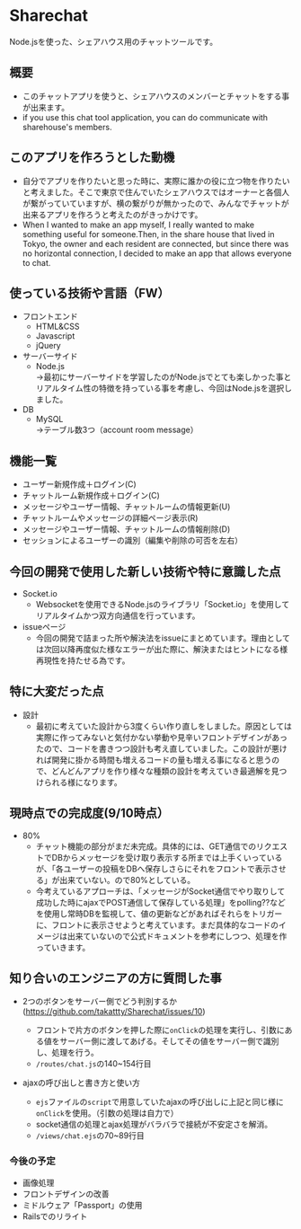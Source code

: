 # Sharechat
Node.jsを使った、シェアハウス用のチャットツールです。


## 概要
- このチャットアプリを使うと、シェアハウスのメンバーとチャットをする事が出来ます。
- if you use this chat tool application, you can do communicate with sharehouse's members.


## このアプリを作ろうとした動機
- 自分でアプリを作りたいと思った時に、実際に誰かの役に立つ物を作りたいと考えました。そこで東京で住んでいたシェアハウスではオーナーと各個人が繋がっていていますが、横の繋がりが無かったので、みんなでチャットが出来るアプリを作ろうと考えたのがきっかけです。
- When I wanted to make an app myself, I really wanted to make something useful for someone.Then, in the share house that lived in Tokyo, the owner and each resident are connected, but since there was no horizontal connection, I decided to make an app that allows everyone to chat.


## 使っている技術や言語（FW）
- フロントエンド
  - HTML&CSS
  - Javascript
  - jQuery
- サーバーサイド
  - Node.js<BR>
  →最初にサーバーサイドを学習したのがNode.jsでとても楽しかった事とリアルタイム性の特徴を持っている事を考慮し、今回はNode.jsを選択しました。
- DB
  - MySQL<br>
  →テーブル数3つ（account room message）
  
  
## 機能一覧
- ユーザー新規作成＋ログイン(C)
- チャットルーム新規作成＋ログイン(C)
- メッセージやユーザー情報、チャットルームの情報更新(U)
- チャットルームやメッセージの詳細ページ表示(R)
- メッセージやユーザー情報、チャットルームの情報削除(D)
- セッションによるユーザーの識別（編集や削除の可否を左右）


## 今回の開発で使用した新しい技術や特に意識した点
- Socket.io
  - Websocketを使用できるNode.jsのライブラリ「Socket.io」を使用してリアルタイムかつ双方向通信を行っています。
- issueページ
  - 今回の開発で詰まった所や解決法をissueにまとめています。理由としては次回以降再度似た様なエラーが出た際に、解決またはヒントになる様再現性を持たせる為です。
  
  
## 特に大変だった点
- 設計
  - 最初に考えていた設計から3度くらい作り直しをしました。原因としては実際に作ってみないと気付かない挙動や見辛いフロントデザインがあったので、コードを書きつつ設計も考え直していました。この設計が悪ければ開発に掛かる時間も増えるコードの量も増える事になると思うので、どんどんアプリを作り様々な種類の設計を考えていき最適解を見つけられる様になります。


## 現時点での完成度(9/10時点）
- 80%
  - チャット機能の部分がまだ未完成。具体的には、GET通信でのリクエストでDBからメッセージを受け取り表示する所までは上手くいっているが、「各ユーザーの投稿をDBへ保存しさらにそれをフロントで表示させる」が出来ていない。ので80%としている。
  - 今考えているアプローチは、「メッセージがSocket通信でやり取りして成功した時にajaxでPOST通信して保存している処理」をpolling??などを使用し常時DBを監視して、値の更新などがあればそれらをトリガーに、フロントに表示させようと考えています。まだ具体的なコードのイメージは出来ていないので公式ドキュメントを参考にしつつ、処理を作っていきます。
  
  
## 知り合いのエンジニアの方に質問した事
- 2つのボタンをサーバー側でどう判別するか(https://github.com/takattty/Sharechat/issues/10)
  - フロントで片方のボタンを押した際に``onClick``の処理を実行し、引数にある値をサーバー側に渡してあげる。そしてその値をサーバー側で識別し、処理を行う。
  - ``/routes/chat.js``の140~154行目
  
- ajaxの呼び出しと書き方と使い方
  - ``ejs``ファイルの``script``で用意していたajaxの呼び出しに上記と同じ様に``onClick``を使用。（引数の処理は自力で）
  - socket通信の処理とajax処理がバラバラで接続が不安定さを解消。
  - ``/views/chat.ejs``の70~89行目
  
  
### 今後の予定
- 画像処理
- フロントデザインの改善
- ミドルウェア「Passport」の使用
- Railsでのリライト